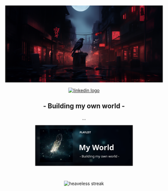 <p align="center">
  <img src="./public/images/banner.png"/>
</p>

<p align="center">
  <a href="https://linkedin.com/in/llamocca">
    <img src="https://img.shields.io/static/v1?message=LinkedIn&logo=linkedin&label=&color=0077B5&logoColor=white&labelColor=&style=for-the-badge" height="25" alt="linkedin logo"  />
    <a/>
</p>

<h2 align="center">
  - Building my own world -
</h2>

<p align="center">
...
</p>

<p align="center">
  <a href="https://open.spotify.com/playlist/59N12Zk1LQWgzhbBRwoarb?si=f219a3b5623c4102">
    <img src="./public/images/playlist.png" height="130" alt="spotify playlist"  />
  <a/>
</p>

<br>

<p align="center">
  <img alt="heaveless streak" src="http://github-readme-streak-stats.herokuapp.com?user=heaveless&theme=blue-green&hide_border=true&background=0D1117&border=0D1117&stroke=FFFFFF&ring=FFFFFF&fire=FAC000&currStreakNum=FFFFFF&sideNums=FFFFFF&currStreakLabel=FFFFFF&sideLabels=FFFFFF&dates=FFFFFF"/>
</p>
